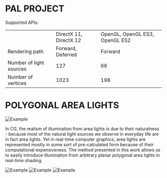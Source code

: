 
# PAL PROJECT

Supported APIs:

<table>
    <tr>
	<td></td>
        <td>DirectX 11, DirectX 12</td>
        <td>OpenGL, OpenGL ES3, OpenGL ES2</td>
    </tr>
    <tr>
	<td>Rendering path</td>
        <td>Forward, Deferred</td>
        <td>Forward</td>
    </tr>
    <tr>
	<td>Number of light sources</td>
        <td>127</td>
        <td>66</td>
    </tr>
    <tr>
	<td>Number of vertices</td>
        <td>1023</td>
        <td>198</td>
    </tr>
</table>

# POLYGONAL AREA LIGHTS

![Example](https://media.licdn.com/mpr/mpr/AAEAAQAAAAAAAAfcAAAAJDQ5MGQyNzE4LTk3NDYtNDRiOS1hZTMxLTNiNWY2ZmJlN2NkYw.png)

In CG, the realism of illumination from area lights is due to their naturalness - because most of the natural light sources we observe in everyday life are in fact area lights. Yet in real-time computer graphics, area lights are represented mostly in some sort of pre-calculated form because of their computational expensiveness. 
The method presented in this work allows us to easily introduce illumination from arbitrary planar polygonal area lights in real-time shading.

![Example](https://media.licdn.com/mpr/mpr/AAEAAQAAAAAAAAlxAAAAJDkzNDJiODY4LTkzYTQtNDNhNC04NTQyLWJkNjcwNTE4MzM5Ng.png)
![Example](https://media.licdn.com/mpr/mpr/AAEAAQAAAAAAAAlOAAAAJGZlN2NhMTRhLWQwZTUtNGIzZC1iMmU2LTY0ODNlNDFkYTBiOQ.png)
![Example](https://media.licdn.com/mpr/mpr/AAEAAQAAAAAAAAiqAAAAJDM5ZTQyMjVkLWM5MTEtNDI3Mi05MjcxLWIyYjQ4MzM4Mzc4OQ.png)

